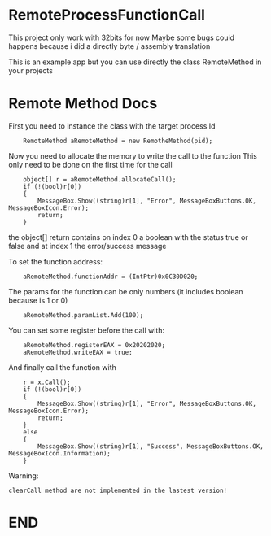 # RemoteProcessFunctionCall

This project only work with 32bits for now
Maybe some bugs could happens because i did a directly byte / assembly translation

This is an example app but you can use directly the class RemoteMethod in your projects

# Remote Method Docs

First you need to instance the class with the target process Id

        RemoteMethod aRemoteMethod = new RemotheMethod(pid);

Now you need to allocate the memory to write the call to the function
This only need to be done on the first time for the call

        object[] r = aRemoteMethod.allocateCall();
        if (!(bool)r[0])
        {
            MessageBox.Show((string)r[1], "Error", MessageBoxButtons.OK, MessageBoxIcon.Error);
            return;
        }

the object[] return contains on index 0 a boolean with the status true or false
and at index 1 the error/success message

To set the function address:

        aRemoteMethod.functionAddr = (IntPtr)0x0C30D020;

The params for the function can be only numbers (it includes boolean because is 1 or 0)

        aRemoteMethod.paramList.Add(100);

You can set some register before the call with:

        aRemoteMethod.registerEAX = 0x20202020;
        aRemoteMethod.writeEAX = true;

And finally call the function with

        r = x.Call();
        if (!(bool)r[0])
        {
            MessageBox.Show((string)r[1], "Error", MessageBoxButtons.OK, MessageBoxIcon.Error);
            return;
        }
        else
        {
            MessageBox.Show((string)r[1], "Success", MessageBoxButtons.OK, MessageBoxIcon.Information);
        }

Warning:

    clearCall method are not implemented in the lastest version!


# END